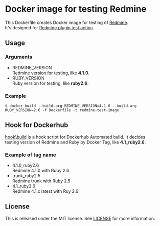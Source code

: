 # Docker image for testing Redmine

This Dockerfile creates Docker image for testing of [Redmine](https://www.redmine.org/).  
It's designed for [Redmine plugin test action](https://github.com/two-pack/redmine-plugin-test-action).

## Usage

### Arguments
* REDMINE_VERSION  
  Redmine version for testing, like **4.1.0**.  
* RUBY_VERSION  
  Ruby version for testing, like **ruby2.6**.

### Example
```shell
$ docker build --build-arg REDMINE_VERSION=4.1.0 --build-arg RUBY_VERSION=2.6 -f Dockerfile -t redmine-test-image .
```

## Hook for Dockerhub

[hook\build](/hook/build) is a hook script for Dockerhub Automated build.
It decides testing version of Redmine and Ruby by Dcoker Tag, like **4.1_ruby2.6**.

### Example of tag name
* 4.1.0_ruby2.6  
  Redmine 4.1.0 with Ruby 2.6
* trunk_ruby2.5  
  Redmine trunk with Ruby 2.5
* 4.1_ruby2.6  
  Redmine 4.1.x latest with Ruy 2.6

## License
This is released under the MIT license. See [LICENSE](/LICENSE) for more information.

